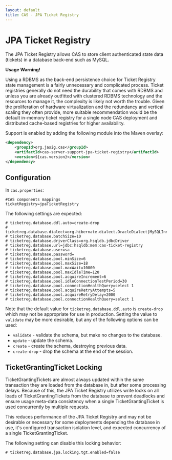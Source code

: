 ```yaml
---
layout: default
title: CAS - JPA Ticket Registry
---
```



# JPA Ticket Registry
The JPA Ticket Registry allows CAS to store client authenticated state
data (tickets) in a database back-end such as MySQL.

<div class="alert alert-warning"><strong>Usage Warning!</strong><p>Using a RDBMS as
the back-end persistence choice for Ticket Registry state management is a fairly unnecessary and complicated
process. Ticket registries generally do not need the durability that comes with RDBMS and unless
you are already outfitted with clustered RDBMS technology and the resources to manage it,
the complexity is likely not worth the trouble. Given the proliferation of hardware virtualization
and the redundancy and vertical scaling they often provide, more suitable recommendation would be
the default in-memory ticket registry for a single node CAS deployment and distributed cache-based
registries for higher availability.</p></div>

Support is enabled by adding the following module into the Maven overlay:

```xml
<dependency>
    <groupId>org.jasig.cas</groupId>
    <artifactId>cas-server-support-jpa-ticket-registry</artifactId>
    <version>${cas.version}</version>
</dependency>
```


## Configuration

In `cas.properties`:

```properties
#CAS components mappings
ticketRegistry=jpaTicketRegistry
```

The following settings are expected:

```properties
# ticketreg.database.ddl.auto=create-drop
# ticketreg.database.dialect=org.hibernate.dialect.OracleDialect|MySQLInnoDBDialect|HSQLDialect
# ticketreg.database.batchSize=10
# ticketreg.database.driverClass=org.hsqldb.jdbcDriver
# ticketreg.database.url=jdbc:hsqldb:mem:cas-ticket-registry
# ticketreg.database.user=sa
# ticketreg.database.password=
# ticketreg.database.pool.minSize=6
# ticketreg.database.pool.maxSize=18
# ticketreg.database.pool.maxWait=10000
# ticketreg.database.pool.maxIdleTime=120
# ticketreg.database.pool.acquireIncrement=6
# ticketreg.database.pool.idleConnectionTestPeriod=30
# ticketreg.database.pool.connectionHealthQuery=select 1
# ticketreg.database.pool.acquireRetryAttempts=5
# ticketreg.database.pool.acquireRetryDelay=2000
# ticketreg.database.pool.connectionHealthQuery=select 1
```

Note that the default value for `ticketreg.database.ddl.auto` is `create-drop`
which may not be appropriate for use in production. Setting the value to
`validate` may be more desirable, but any of the following options can be used:

* `validate` - validate the schema, but make no changes to the database.
* `update` - update the schema.
* `create` - create the schema, destroying previous data.
* `create-drop` - drop the schema at the end of the session.

## TicketGrantingTicket Locking

TicketGrantingTickets are almost always updated within the same transaction they are loaded from the database in, but
after some processing delays. Because of this, the JPA Ticket Registry utilizes write locks on all loads of
TicketGrantingTickets from the database to prevent deadlocks and ensure usage meta-data consistency when a single
TicketGrantingTicket is used concurrently by multiple requests.

This reduces performance of the JPA Ticket Registry and may not be desirable or necessary for some deployments depending
the database in use, it's configured transaction isolation level, and expected concurrency of a single
TicketGrantingTicket.

The following setting can disable this locking behavior:

```properties
# ticketreg.database.jpa.locking.tgt.enabled=false
```
